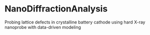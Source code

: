 # NanoDiffractionAnalysis
Probing lattice defects in crystalline battery cathode using hard X-ray nanoprobe with data-driven modeling
